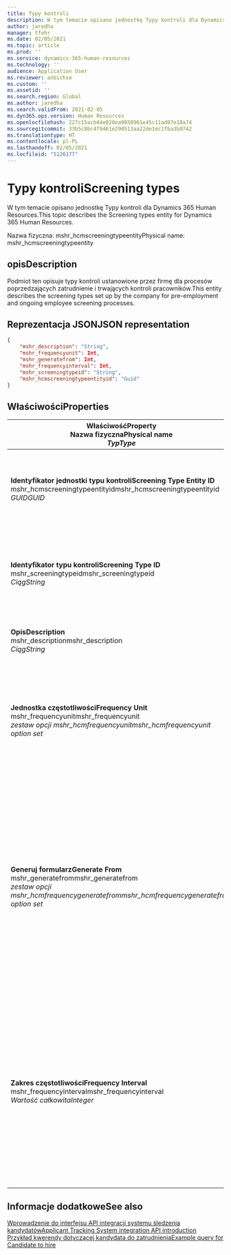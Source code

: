 ```yaml
---
title: Typy kontroli
description: W tym temacie opisano jednostkę Typy kontroli dla Dynamics 365 Human Resources.
author: jaredha
manager: tfehr
ms.date: 02/05/2021
ms.topic: article
ms.prod: ''
ms.service: dynamics-365-human-resources
ms.technology: ''
audience: Application User
ms.reviewer: anbichse
ms.custom: ''
ms.assetid: ''
ms.search.region: Global
ms.author: jaredha
ms.search.validFrom: 2021-02-05
ms.dyn365.ops.version: Human Resources
ms.openlocfilehash: 227c15acb44e020ea9858961e45c11ad07e18a74
ms.sourcegitcommit: 33b5c8bc4f9461e290513aa22de1ec1fba3b0742
ms.translationtype: HT
ms.contentlocale: pl-PL
ms.lasthandoff: 02/05/2021
ms.locfileid: "5126177"
---
```

# <a name="screening-types"></a><span data-ttu-id="19e9e-103">Typy kontroli</span><span class="sxs-lookup"><span data-stu-id="19e9e-103">Screening types</span></span>

<span data-ttu-id="19e9e-104">W tym temacie opisano jednostkę Typy kontroli dla Dynamics 365 Human Resources.</span><span class="sxs-lookup"><span data-stu-id="19e9e-104">This topic describes the Screening types entity for Dynamics 365 Human Resources.</span></span>

<span data-ttu-id="19e9e-105">Nazwa fizyczna: mshr_hcmscreeningtypeentity</span><span class="sxs-lookup"><span data-stu-id="19e9e-105">Physical name: mshr_hcmscreeningtypeentity</span></span>

## <a name="description"></a><span data-ttu-id="19e9e-106">opis</span><span class="sxs-lookup"><span data-stu-id="19e9e-106">Description</span></span>

<span data-ttu-id="19e9e-107">Podmiot ten opisuje typy kontroli ustanowione przez firmę dla procesów poprzedzających zatrudnienie i trwających kontroli pracowników.</span><span class="sxs-lookup"><span data-stu-id="19e9e-107">This entity describes the screening types set up by the company for pre-employment and ongoing employee screening processes.</span></span>

## <a name="json-representation"></a><span data-ttu-id="19e9e-108">Reprezentacja JSON</span><span class="sxs-lookup"><span data-stu-id="19e9e-108">JSON representation</span></span>

```json
{
    "mshr_description": "String",
    "mshr_frequencyunit": Int,
    "mshr_generatefrom": Int,
    "mshr_frequencyinterval": Int,
    "mshr_screeningtypeid": "String",
    "mshr_hcmscreeningtypeentityid": "Guid"
}
```

## <a name="properties"></a><span data-ttu-id="19e9e-109">Właściwości</span><span class="sxs-lookup"><span data-stu-id="19e9e-109">Properties</span></span>

| <span data-ttu-id="19e9e-110">Właściwość</span><span class="sxs-lookup"><span data-stu-id="19e9e-110">Property</span></span><br><span data-ttu-id="19e9e-111">**Nazwa fizyczna**</span><span class="sxs-lookup"><span data-stu-id="19e9e-111">**Physical name**</span></span><br><span data-ttu-id="19e9e-112">**_Typ_**</span><span class="sxs-lookup"><span data-stu-id="19e9e-112">**_Type_**</span></span> | <span data-ttu-id="19e9e-113">Użycie</span><span class="sxs-lookup"><span data-stu-id="19e9e-113">Use</span></span> | <span data-ttu-id="19e9e-114">opis</span><span class="sxs-lookup"><span data-stu-id="19e9e-114">Description</span></span> |
| --- | --- | --- |
| <span data-ttu-id="19e9e-115">**Identyfikator jednostki typu kontroli**</span><span class="sxs-lookup"><span data-stu-id="19e9e-115">**Screening Type Entity ID**</span></span><br><span data-ttu-id="19e9e-116">mshr_hcmscreeningtypeentityid</span><span class="sxs-lookup"><span data-stu-id="19e9e-116">mshr_hcmscreeningtypeentityid</span></span><br><span data-ttu-id="19e9e-117">*GUID*</span><span class="sxs-lookup"><span data-stu-id="19e9e-117">*GUID*</span></span> | <span data-ttu-id="19e9e-118">Tylko do odczytu</span><span class="sxs-lookup"><span data-stu-id="19e9e-118">Read-only</span></span><br><span data-ttu-id="19e9e-119">Potrzebne</span><span class="sxs-lookup"><span data-stu-id="19e9e-119">Required</span></span><br><span data-ttu-id="19e9e-120">Wygenerowany przez system</span><span class="sxs-lookup"><span data-stu-id="19e9e-120">System-generated</span></span> | <span data-ttu-id="19e9e-121">Unikalny identyfikator podstawowy dla typu kontroli rekordu.</span><span class="sxs-lookup"><span data-stu-id="19e9e-121">Unique primary identifier for the screening type record.</span></span> |
| <span data-ttu-id="19e9e-122">**Identyfikator typu kontroli**</span><span class="sxs-lookup"><span data-stu-id="19e9e-122">**Screening Type ID**</span></span><br><span data-ttu-id="19e9e-123">mshr_screeningtypeid</span><span class="sxs-lookup"><span data-stu-id="19e9e-123">mshr_screeningtypeid</span></span><br><span data-ttu-id="19e9e-124">*Ciąg*</span><span class="sxs-lookup"><span data-stu-id="19e9e-124">*String*</span></span> | <span data-ttu-id="19e9e-125">Czytaj/zapisz</span><span class="sxs-lookup"><span data-stu-id="19e9e-125">Read/write</span></span><br><span data-ttu-id="19e9e-126">Potrzebne</span><span class="sxs-lookup"><span data-stu-id="19e9e-126">Required</span></span> | <span data-ttu-id="19e9e-127">Unikalny identyfikator zdefiniowany przez użytkownika dla typu kontroli.</span><span class="sxs-lookup"><span data-stu-id="19e9e-127">User-defined unique identifier for the screening type.</span></span> |
| <span data-ttu-id="19e9e-128">**Opis**</span><span class="sxs-lookup"><span data-stu-id="19e9e-128">**Description**</span></span><br><span data-ttu-id="19e9e-129">mshr_description</span><span class="sxs-lookup"><span data-stu-id="19e9e-129">mshr_description</span></span><br><span data-ttu-id="19e9e-130">*Ciąg*</span><span class="sxs-lookup"><span data-stu-id="19e9e-130">*String*</span></span> | <span data-ttu-id="19e9e-131">Czytaj/zapisz</span><span class="sxs-lookup"><span data-stu-id="19e9e-131">Read/write</span></span><br><span data-ttu-id="19e9e-132">Potrzebne</span><span class="sxs-lookup"><span data-stu-id="19e9e-132">Required</span></span> | <span data-ttu-id="19e9e-133">Opis typu kontroli.</span><span class="sxs-lookup"><span data-stu-id="19e9e-133">The description of the screening type.</span></span> |
| <span data-ttu-id="19e9e-134">**Jednostka częstotliwości**</span><span class="sxs-lookup"><span data-stu-id="19e9e-134">**Frequency Unit**</span></span><br><span data-ttu-id="19e9e-135">mshr_frequencyunit</span><span class="sxs-lookup"><span data-stu-id="19e9e-135">mshr_frequencyunit</span></span><br><span data-ttu-id="19e9e-136">*zestaw opcji mshr_hcmfrequencyunit*</span><span class="sxs-lookup"><span data-stu-id="19e9e-136">*mshr_hcmfrequencyunit option set*</span></span> | <span data-ttu-id="19e9e-137">Czytaj/zapisz</span><span class="sxs-lookup"><span data-stu-id="19e9e-137">Read/write</span></span><br><span data-ttu-id="19e9e-138">Potrzebne</span><span class="sxs-lookup"><span data-stu-id="19e9e-138">Required</span></span> | <span data-ttu-id="19e9e-139">Opisuje częstotliwość, z jaką kontrola musi zostać zakończona dla przypisanej osoby.</span><span class="sxs-lookup"><span data-stu-id="19e9e-139">Describes the frequency with which the screening must be completed for the assigned person.</span></span> |
| <span data-ttu-id="19e9e-140">**Generuj formularz**</span><span class="sxs-lookup"><span data-stu-id="19e9e-140">**Generate From**</span></span><br><span data-ttu-id="19e9e-141">mshr_generatefrom</span><span class="sxs-lookup"><span data-stu-id="19e9e-141">mshr_generatefrom</span></span><br><span data-ttu-id="19e9e-142">*zestaw opcji mshr_hcmfrequencygeneratefrom*</span><span class="sxs-lookup"><span data-stu-id="19e9e-142">*mshr_hcmfrequencygeneratefrom option set*</span></span> | <span data-ttu-id="19e9e-143">Czytaj-zapisz</span><span class="sxs-lookup"><span data-stu-id="19e9e-143">Read-write</span></span><br><span data-ttu-id="19e9e-144">Potrzebne</span><span class="sxs-lookup"><span data-stu-id="19e9e-144">Required</span></span> | <span data-ttu-id="19e9e-145">Jeśli wartość Częstotliwość jest dowolną wartością inną niż „Tylko raz”, wartość GenerateFrom określa datę, od której ma zostać obliczone następne zdarzenie przesiewowe.</span><span class="sxs-lookup"><span data-stu-id="19e9e-145">If the Frequency value is any value other than “One-time only”, the GenerateFrom value determines the date from which to calculate the next screening event.</span></span> |
| <span data-ttu-id="19e9e-146">**Zakres częstotliwości**</span><span class="sxs-lookup"><span data-stu-id="19e9e-146">**Frequency Interval**</span></span><br><span data-ttu-id="19e9e-147">mshr_frequencyinterval</span><span class="sxs-lookup"><span data-stu-id="19e9e-147">mshr_frequencyinterval</span></span><br><span data-ttu-id="19e9e-148">*Wartość całkowita*</span><span class="sxs-lookup"><span data-stu-id="19e9e-148">*Integer*</span></span> | <span data-ttu-id="19e9e-149">Czytaj-zapisz</span><span class="sxs-lookup"><span data-stu-id="19e9e-149">Read-write</span></span><br><span data-ttu-id="19e9e-150">Potrzebne</span><span class="sxs-lookup"><span data-stu-id="19e9e-150">Required</span></span> | <span data-ttu-id="19e9e-151">Jeśli wartość Częstotliwość ma wartość inną niż „Tylko raz”, należy zdefiniować interwał jednostek czasu między poszczególnymi zdarzeniami kontroli.</span><span class="sxs-lookup"><span data-stu-id="19e9e-151">If the Frequency value is any value other than “One-time only”, you must define an interval for the units of time between each screening event.</span></span> |

## <a name="see-also"></a><span data-ttu-id="19e9e-152">Informacje dodatkowe</span><span class="sxs-lookup"><span data-stu-id="19e9e-152">See also</span></span>

[<span data-ttu-id="19e9e-153">Wprowadzenie do interfejsu API integracji systemu śledzenia kandydatów</span><span class="sxs-lookup"><span data-stu-id="19e9e-153">Applicant Tracking System integration API introduction</span></span>](hr-admin-integration-ats-api-introduction.md)<br>
[<span data-ttu-id="19e9e-154">Przykład kwerendy dotyczącej kandydata do zatrudnienia</span><span class="sxs-lookup"><span data-stu-id="19e9e-154">Example query for Candidate to hire</span></span>](hr-admin-integration-ats-api-candidate-to-hire-example-query.md)

